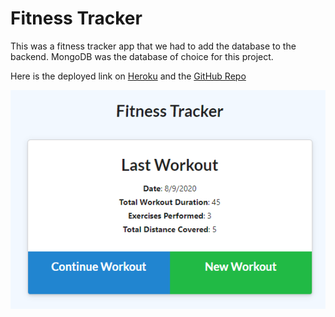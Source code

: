 # Fitness Tracker
This was a fitness tracker app that we had to add the database to the backend. MongoDB was the database of choice for this project. 

Here is the deployed link on [Heroku](https://docs.google.com/document/d/1Z3zgCV6DUOzClhv3H9QelhRjdhykkzlfSGI6N1pKd4Y/edit) and the [GitHub Repo](https://github.com/cloudflying87/fitnessTracker)

![Homepage Fitness App](2020-08-12-10-16-11.png)